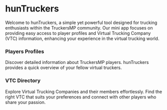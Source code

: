 # hunTruckers

Welcome to hunTruckers, a simple yet powerful tool designed for
trucking enthusiasts within the TruckersMP community. Our mini app
focuses on providing easy access to player profiles and Virtual
Trucking Company (VTC) information, enhancing your experience in the
virtual trucking world.

### Players Profiles

Discover detailed information about TruckersMP players. hunTruckers
provides a quick overview of your fellow virtual truckers.

### VTC Directory

Explore Virtual Trucking Companies and their members effortlessly.
Find the right VTC that suits your preferences and connect with other
players who share your passion.
